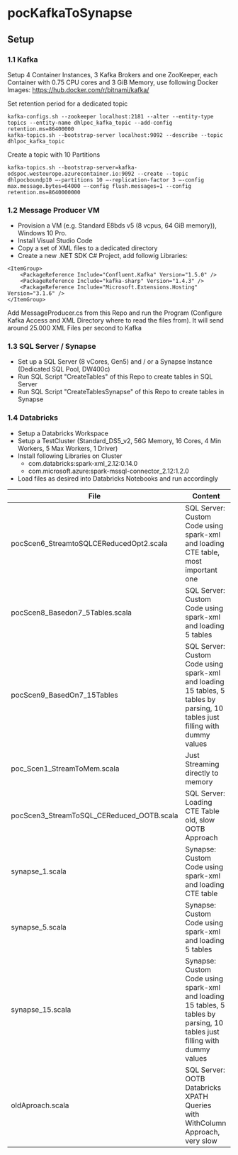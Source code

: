 # pocKafkaToSynapse


## Setup

### 1.1 Kafka
Setup 4 Container Instances, 3 Kafka Brokers and one ZooKeeper, each Container with 0.75 CPU cores and 3 GiB Memory, use following Docker Images: https://hub.docker.com/r/bitnami/kafka/

Set retention period for a dedicated topic

````
kafka-configs.sh --zookeeper localhost:2181 --alter --entity-type topics --entity-name dhlpoc_kafka_topic --add-config retention.ms=86400000
kafka-topics.sh --bootstrap-server localhost:9092 --describe --topic dhlpoc_kafka_topic

````
Create a topic with 10 Partitions

````
kafka-topics.sh --bootstrap-server=kafka-odspoc.westeurope.azurecontainer.io:9092 --create --topic dhlpocboundp10 –-partitions 10 –-replication-factor 3 –-config max.message.bytes=64000 –-config flush.messages=1 --config retention.ms=8640000000
````


### 1.2 Message Producer VM
* Provision a VM (e.g. Standard E8bds v5 (8 vcpus, 64 GiB memory)), Windows 10 Pro.
* Install Visual Studio Code
* Copy a set of XML files to a dedicated directory
* Create a new .NET SDK C# Project, add followig Libraries:

````
<ItemGroup>
    <PackageReference Include="Confluent.Kafka" Version="1.5.0" />
    <PackageReference Include="kafka-sharp" Version="1.4.3" />
    <PackageReference Include="Microsoft.Extensions.Hosting" Version="3.1.6" />
</ItemGroup>
````
Add MessageProducer.cs from this Repo and run the Program (Configure Kafka Access and XML Directory where to read the files from). It will send around 25.000 XML Files per second to Kafka

### 1.3 SQL Server / Synapse
* Set up a SQL Server (8 vCores, Gen5) and / or a Synapse Instance (Dedicated SQL Pool, DW400c)
* Run SQL Script "CreateTables" of this Repo to create tables in SQL Server
* Run SQL Script "CreateTablesSynapse" of this Repo to create tables in Synapse


### 1.4 Databricks
* Setup a Databricks Workspace
* Setup a TestCluster (Standard_DS5_v2, 56G Memory, 16 Cores, 4 Min Workers, 5 Max Workers, 1 Driver)
* Install following Libraries on Cluster
    - com.databricks:spark-xml_2.12:0.14.0
    - com.microsoft.azure:spark-mssql-connector_2.12:1.2.0
* Load files as desired into Databricks Notebooks and run accordingly

| File  | Content |
| ------------- | ------------- |
| pocScen6_StreamtoSQLCEReducedOpt2.scala  |SQL Server: Custom Code using spark-xml and loading CTE table, most important one  |
| pocScen8_Basedon7_5Tables.scala  |SQL Server:  Custom Code using spark-xml and loading 5 tables  |
| pocScen9_BasedOn7_15Tables |SQL Server:  Custom Code using spark-xml and loading 15 tables, 5 tables by parsing, 10 tables just filling with dummy values  |
| poc_Scen1_StreamToMem.scala | Just Streaming directly to memory  |
| pocScen3_StreamToSQL_CEReduced_OOTB.scala |SQL Server:  Loading CTE Table old, slow OOTB Approach  |
| synapse_1.scala |Synapse:  Custom Code using spark-xml and loading CTE table  |
| synapse_5.scala | Synapse:  Custom Code using spark-xml  and loading 5 tables    |
| synapse_15.scala |Synapse:  Custom Code using spark-xml and loading 15 tables, 5 tables by parsing, 10 tables just filling with dummy values   |
| oldAproach.scala |SQL Server:  OOTB Databricks XPATH Queries with WithColumn Approach, very slow   |



